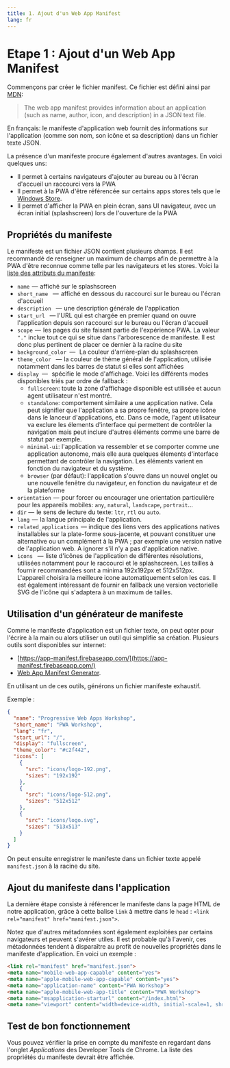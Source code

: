 ```yaml
---
title: 1. Ajout d'un Web App Manifest
lang: fr
---
```


# Etape 1 : Ajout d'un Web App Manifest

Commençons par créer le fichier manifest. Ce fichier est défini ainsi par [MDN](https://developer.mozilla.org/en-US/docs/Web/Manifest):

> The web app manifest provides information about an application (such as name, author, icon, and description) in a JSON text file.

En français: le manifeste d'application web fournit des informations sur l'application (comme son nom, son icône et sa description) dans un fichier texte JSON.

La présence d'un manifeste procure également d'autres avantages. En voici quelques uns:

* Il permet à certains navigateurs d'ajouter au bureau ou à l'écran d'accueil un raccourci vers la PWA
* Il permet à la PWA d'être référencée sur certains apps stores tels que le [Windows Store](https://docs.microsoft.com/en-us/microsoft-edge/progressive-web-apps).
* Il permet d'afficher la PWA en plein écran, sans UI navigateur, avec un écran initial (splashscreen) lors de l'ouverture de la PWA

## Propriétés du manifeste

Le manifeste est un fichier JSON contient plusieurs champs. Il est recommandé de renseigner un maximum de champs afin de permettre à la PWA d'être reconnue comme telle par les navigateurs et les stores. Voici la [liste des attributs du manifeste](https://developer.mozilla.org/fr/docs/Web/Manifest):

* `name`  —  affiché sur le splashscreen
* `short_name ` —  affiché en dessous du raccourci sur le bureau ou l'écran d'accueil
* `description ` —  une description générale de l'application
* `start_url ` — l'URL qui est chargée en premier quand on ouvre l'application depuis son raccourci sur le bureau ou l'écran d'accueil
* `scope`  —  les pages du site faisant partie de l'expérience PWA. La valeur `"."` inclue tout ce qui se situe dans l'arborescence de manifeste. Il est donc plus pertinent de placer ce dernier à la racine du site
* `background_color `—   La couleur d'arrière-plan du splashscreen
* `theme_color ` —  la couleur de thème général de l'application, utilisée notamment dans les barres de statut si elles sont affichées
* `display `—   spécifie le mode d'affichage. Voici les différents modes disponibles triés par ordre de fallback :
  * `fullscreen`: toute la zone d'affichage disponible est utilisée et aucun agent utilisateur n'est montré.
  * `standalone`: comportement similaire a une application native. Cela peut signifier que l'application a sa propre fenêtre, sa propre icône dans le lanceur d'applications, etc. Dans ce mode, l'agent utilisateur va exclure les élements d'interface qui permettent de contrôler la navigation mais peut inclure d'autres éléments comme une barre de statut par exemple.
  * `minimal-ui`: l'application va ressembler et se comporter comme une application autonome, mais elle aura quelques élements d'interface permettant de contrôler la navigation. Les éléments varient en fonction du navigateur et du système.
  * `browser` (par défaut): l'application s'ouvre dans un nouvel onglet ou une nouvelle fenêtre du navigateur, en fonction du navigateur et de la plateforme
* `orientation`  —  pour forcer ou encourager une orientation particulière pour les appareils mobiles: `any`, `natural`, `landscape`, `portrait`...
* `dir`  —  le sens de lecture du texte: `ltr`, `rtl` ou `auto`.
* `lang`  —  la langue principale de l'application.
* `related_applications`  — indique des liens vers des applications natives installables sur la plate-forme sous-jacente, et pouvant constituer une alternative ou un complément à la PWA ; par exemple une version native de l'application web. A ignorer s'il n'y a pas d'application native.
* `icons ` —  liste d'icônes de l'application de différentes résolutions, utilisées notamment pour le raccourci et le splashscreen. Les tailles à fournir recommandées sont a minima 192x192px et 512x512px. L'appareil choisira la meilleure icone automatiquement selon les cas. Il est également intéressant de fournir en fallback une version vectorielle SVG de l'icône qui s'adaptera à un maximum de tailles.

## Utilisation d'un générateur de manifeste

Comme le manifeste d'application est un fichier texte, on peut opter pour l'écrire à la main ou alors utiliser un outil qui simplifie sa création. Plusieurs outils sont disponibles sur internet:

* [https://app-manifest.firebaseapp.com/](https://app-manifest.firebaseapp.com/)
* [Web App Manifest Generator](https://tomitm.github.io/appmanifest/).

En utilisant un de ces outils, générons un fichier manifeste exhaustif.

Exemple :
```json
{
  "name": "Progressive Web Apps Workshop",
  "short_name": "PWA Workshop",
  "lang": "fr",
  "start_url": "/",
  "display": "fullscreen",
  "theme_color": "#c2f442",
  "icons": [
    {
      "src": "icons/logo-192.png",
      "sizes": "192x192"
    },
    {
      "src": "icons/logo-512.png",
      "sizes": "512x512"
    },
    {
      "src": "icons/logo.svg",
      "sizes": "513x513"
    }
  ]
}
```

On peut ensuite enregistrer le manifeste dans un fichier texte appelé `manifest.json` à la racine du site.

## Ajout du manifeste dans l'application

La dernière étape consiste à référencer le manifeste dans la page HTML de notre application, grâce à cette balise `link` à mettre dans le `head` : `<link rel="manifest" href="manifest.json">`.

Notez que d'autres métadonnées sont également exploitées par certains navigateurs et peuvent s'avérer utiles. Il est probable qu'à l'avenir, ces métadonnées tendent à disparaître au profit de nouvelles propriétés dans le manifeste d'application. En voici un exemple :

```html
<link rel="manifest" href="manifest.json">
<meta name="mobile-web-app-capable" content="yes">
<meta name="apple-mobile-web-app-capable" content="yes">
<meta name="application-name" content="PWA Workshop">
<meta name="apple-mobile-web-app-title" content="PWA Workshop">
<meta name="msapplication-starturl" content="/index.html">
<meta name="viewport" content="width=device-width, initial-scale=1, shrink-to-fit=no">
```

## Test de bon fonctionnement

Vous pouvez vérifier la prise en compte du manifeste en regardant dans l'onglet *Applications* des Developer Tools de Chrome. La liste des propriétés du manifeste devrait être affichée.
